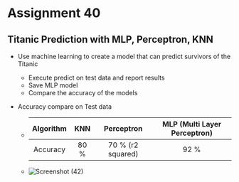 # Assignment 40
## Titanic Prediction with MLP, Perceptron, KNN
- Use machine learning to create a model that can predict survivors of the Titanic
  - Execute predict on test data and report results
  - Save MLP model
  - Compare the accuracy of the models

- Accuracy compare on Test data
  - | Algorithm | KNN | Perceptron | MLP (Multi Layer Perceptron) |
    | :----:  | :----:  | :----:  | :----: |
    | Accuracy  | 80 % | 70 % (r2 squared) | 92 % |

  - ![Screenshot (42)](https://user-images.githubusercontent.com/88179607/155876379-09781c8b-6e19-429f-9bca-8daca89eb2bf.png)
